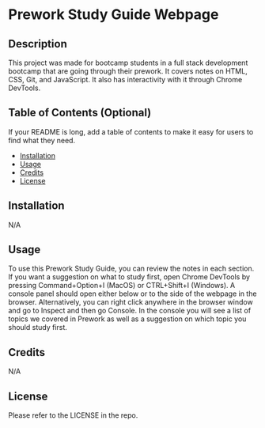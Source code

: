 # Prework Study Guide Webpage

## Description

This project was made for bootcamp students in a full stack development bootcamp that are going through their prework. It covers notes on HTML, CSS, Git, and JavaScript. It also has interactivity with it through Chrome DevTools.

## Table of Contents (Optional)

If your README is long, add a table of contents to make it easy for users to find what they need.

- [Installation](#installation)
- [Usage](#usage)
- [Credits](#credits)
- [License](#license)

## Installation

N/A

## Usage

To use this Prework Study Guide, you can review the notes in each section. If you want a suggestion on what to study first, open Chrome DevTools by pressing Command+Option+I (MacOS) or CTRL+Shift+I (Windows). A console panel should open either below or to the side of the webpage in the browser. Alternatively, you can right click anywhere in the browser window and go to Inspect and then go Console. In the console you will see a list of topics we covered in Prework as well as a suggestion on which topic you should study first.

## Credits

N/A

## License

Please refer to the LICENSE in the repo.
